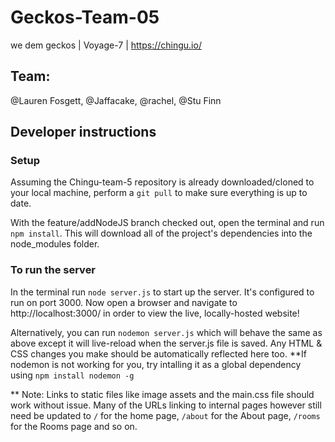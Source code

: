 # Geckos-Team-05

we dem geckos | Voyage-7 | https://chingu.io/

## Team:
@Lauren Fosgett, 
@Jaffacake, 
@rachel, 
@Stu Finn

## Developer instructions

### Setup

Assuming the Chingu-team-5 repository is already downloaded/cloned to your local machine, perform a `git pull` to make sure everything is up to date.

With the feature/addNodeJS branch checked out, open the terminal and run `npm install`.  This will download all of the project's dependencies into the node_modules folder.

### To run the server

In the terminal run `node server.js` to start up the server. It's configured to run on port 3000. Now open a browser and navigate to http://localhost:3000/ in order to view the live, locally-hosted website!

Alternatively, you can run `nodemon server.js` which will behave the same as above except it will live-reload when the server.js file is saved. Any HTML & CSS changes you make should be automatically reflected here too. **If nodemon is not working for you, try intalling it as a global dependency using `npm install nodemon -g`

** Note: Links to static files like image assets and the main.css file should work without issue. Many of the URLs linking to internal pages however still need be updated to `/` for the home page, `/about` for the About page, `/rooms` for the Rooms page and so on.